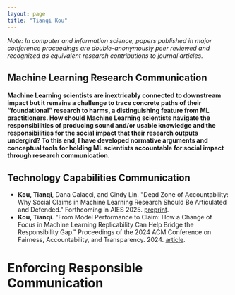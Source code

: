 ```yaml
---
layout: page
title: "Tianqi Kou"
---
```


_Note: In computer and information science, papers published in major conference proceedings are double-anonymously peer reviewed and recognized as equivalent research contributions to journal articles._

## Machine Learning Research Communication 
#### Machine Learning scientists are inextricably connected to downstream impact but it remains a challenge to trace concrete paths of their “foundational” research to harms, a distinguishing feature from ML practitioners. How should Machine Learning scientists navigate the responsibilities of producing sound and/or usable knowledge and the responsibilities for the social impact that their research outputs undergird? To this end, I have developed normative arguments and conceptual tools for holding ML scientists accountable for social impact through research communication. 


## Technology Capabilities Communication

- **Kou, Tianqi**, Dana Calacci, and Cindy Lin. "Dead Zone of Accountability: Why Social Claims in Machine Learning Research Should Be Articulated and Defended." Forthcoming in AIES 2025. [preprint](https://arxiv.org/pdf/2404.13131?).
- **Kou, Tianqi**. "From Model Performance to Claim: How a Change of Focus in Machine Learning Replicability Can Help Bridge the Responsibility Gap." Proceedings of the 2024 ACM Conference on Fairness, Accountability, and Transparency. 2024. [article](https://arxiv.org/pdf/2404.13131?).

# Enforcing Responsible Communication

